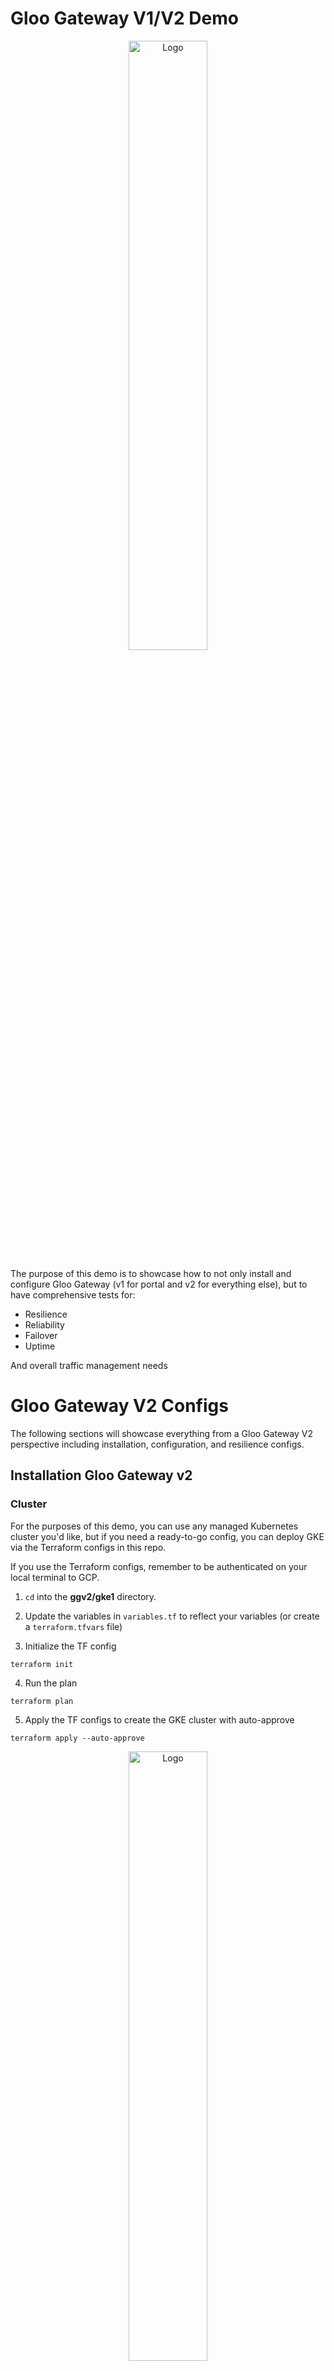 # Gloo Gateway V1/V2 Demo
<p align="center">
 <img src="images/1.png?raw=true" alt="Logo" width="50%" height="50%" />
</p>


The purpose of this demo is to showcase how to not only install and configure Gloo Gateway (v1 for portal and v2 for everything else), but to have comprehensive tests for:

- Resilience
- Reliability
- Failover
- Uptime

And overall traffic management needs

# Gloo Gateway V2 Configs

The following sections will showcase everything from a Gloo Gateway V2 perspective including installation, configuration, and resilience configs.

## Installation Gloo Gateway v2

### Cluster

For the purposes of this demo, you can use any managed Kubernetes cluster you'd like, but if you need a ready-to-go config, you can deploy GKE via the Terraform configs in this repo.

If you use the Terraform configs, remember to be authenticated on your local terminal to GCP.


1. `cd` into the **ggv2/gke1** directory.

2. Update the variables in `variables.tf` to reflect your variables (or create a `terraform.tfvars` file)

3. Initialize the TF config
```
terraform init
```

4. Run the plan
```
terraform plan
```

5. Apply the TF configs to create the GKE cluster with auto-approve
```
terraform apply --auto-approve
```

<p align="center">
 <img src="images/2.png?raw=true" alt="Logo" width="50%" height="50%" />
</p>


### Helm
1. Configure product key env variables

```
export GLOO_GATEWAY_LICENSE_KEY=
export AGENTGATEWAY_LICENSE_KEY=
```

2. Install Kubernetes Gateway API
You need the experimental version as Gloo Gateway v2 has a requirement of the `BackendConfigPolicy` object, which is an experimental feature in Kubernetes Gateway API.

```
kubectl apply -f https://github.com/kubernetes-sigs/gateway-api/releases/download/v1.3.0/experimental-install.yaml
```

3. Install Gloo Gateway v2 CRDs
```
helm upgrade -i gloo-gateway-crds oci://us-docker.pkg.dev/solo-public/gloo-gateway/charts/gloo-gateway-crds \
--namespace gloo-system \
--version 2.0.0-rc.2 \
--create-namespace
```

4. Install Gloo Gateway v2
```
helm upgrade -i gloo-gateway oci://us-docker.pkg.dev/solo-public/gloo-gateway/charts/gloo-gateway \
-n gloo-system \
--version 2.0.0-rc.2 \
--set licensing.glooGatewayLicenseKey=$GLOO_GATEWAY_LICENSE_KEY
```


#### Argo/GitOps

ArgoCD installation is available as well: https://docs.solo.io/gateway/2.0.x/install/argocd/

## Sample App Deployment

1. Create the Namespace for the microapp (extensive decoupled app)
```
kubectl create ns microapp
```

2. Deploy the sample decoupled application stack
```
kubectl apply -f ggv2/sampleapp-microdemo/microservices-demo/release/kubernetes-manifests.yaml -n microapp
```

3. Confirm that the app stack is running
```
kubectl get pods -n microapp
```

You can also see the Services that are deployed, which is what you'll use to create the backend routes in the next step.

```
kubectl get svc -n microapp
```

4. Create a Gateway for the application

The `allowedroutes` portion means that you can create an `HTTPRoute` resource from all Namespaces

```
kubectl apply --context=$CLUSTER1 -f - <<EOF
apiVersion: gateway.networking.k8s.io/v1
kind: Gateway
metadata:
  name: frontend-gateway
  namespace: microapp
spec:
  gatewayClassName: gloo-gateway-v2
  listeners:
  - name: frontend
    port: 80
    protocol: HTTP
    allowedRoutes:
      namespaces:
        from: All
---
apiVersion: gateway.networking.k8s.io/v1
kind: HTTPRoute
metadata:
  name: frontend
  namespace: microapp
spec:
  parentRefs:
  - name: frontend-gateway
  rules:
  - matches:
    - path:
        type: PathPrefix
        value: /
    backendRefs:
      - name: frontend
        port: 80
EOF
```

5. Check to see the gateway IP address.

```
kubectl get gateway -n microapp
```

Example output below:
```
NAME               CLASS             ADDRESS         PROGRAMMED   AGE
frontend-gateway   gloo-gateway-v2   x.x.x.x   True         36m
```

![](images/3.png)

You can now `curl` the gateway IP or use a tool like Postman.

## Gateway UI
1. Capture your cluster name as an environment variable for the UI installation in the coming steps.
```
export CLUSTER_NAME=fegatewayv1

echo $CLUSTER_NAME
```

2. Add the Gloo Platform Chart (for the UI)
```
helm repo add gloo-platform https://storage.googleapis.com/gloo-platform/helm-charts
helm repo update
```

3. Install the Gloo Platform CRDs
```
helm upgrade -i gloo-platform-crds gloo-platform/gloo-platform-crds \
--namespace=gloo-system \
--version=2.10.1 \
--set installEnterpriseCrds=false
```

4. Deploy the UI Helm Chart

You'll see that the enterprise version of the chart gives you:
- The UI
- Gloo Insights that you can see from the portal
- Prometheus enabled for metrics collection
- A Telemetry collector

```
helm upgrade -i gloo-platform gloo-platform/gloo-platform \
--namespace gloo-system \
--version=2.10.1 \
-f - <<EOF
common:
  adminNamespace: "gloo-system"
  cluster: $CLUSTER_NAME
glooInsightsEngine:
  enabled: true
glooAnalyzer:
  enabled: true
glooUi:
  enabled: true
licensing:
  glooGatewayLicenseKey: $GLOO_GATEWAY_LICENSE_KEY
prometheus:
  enabled: true
telemetryCollector:
  enabled: true
  mode: deployment
  replicaCount: 1
EOF
```

5. Ensure that the UI it's running as expected (you should see 3 containers in the Pod)
```
kubectl get pods -n gloo-system
```

6. Access the UI
```
kubectl port-forward deployment/gloo-mesh-ui -n gloo-system 8090
```

![](images/4.png)

## Monitoring, Observability, & Telemetry

1. Add the Grafana Helm Chart
```
helm repo add grafana https://grafana.github.io/helm-charts
```

2. Install Grafana in the `monitoring` Namespace
```
helm install grafana grafana/grafana --namespace monitoring --create-namespace
```

3. Retrieve the default admin password from the Kubernetes Secret.

The default username is: `admin`

```
kubectl get secret --namespace monitoring grafana -o jsonpath="{.data.admin-password}" | base64 --decode ; echo
```

4. Access the Grafana UI
```
kubectl port-forward svc/grafana 3000:80 --namespace monitoring
```

5. Add a new metrics endpoint by going to: **Connections > Data Sources > Choose Prometheus

Under the Connection URL, add the following:
```
http://prometheus-server.gloo-system.svc.cluster.local:80
```

You'll now be able to see Metrics and create Dashboard in Grafana

![](images/6.png)

For a list of metrics exposed via the Control Plane:

![](images/7.png)


## Traffic Debugging

Debugging live traffic, ensuring health of traffic, and showcasing policies can be done from your monitoring & observability tool of choice, but also form the Gloo UI.

1. Port-forward to the deployed UI
```
kubectl port-forward deployment/gloo-mesh-ui -n gloo-system 8090
```

2. Access the UI in a browser

```
127.0.0.1:8090
```

From the dashboard, you can see requests per second, errors, and any latency that may be occurring, or has occurred, within your application.

![](images/8.png)

The Graph can give you information on how your Services are connected and various forms of telemetry data like requests, latency, and errors. 

![](images/9.png)
![](images/10.png)

Without Routes, you can see the HTTP Routes for your application including any hostnames, the Gateways the route is attached to, and the path/destination.

![](images/11.png)

## Rate Limiting

With Gloo Gateway v2, you will see that there is a Rate Limit server out of the box.

```
kubectl get svc -n gloo-system
NAME                               TYPE        CLUSTER-IP       EXTERNAL-IP   PORT(S)                      AGE
rate-limiter-gloo-gateway-v2       ClusterIP   34.118.226.186   <none>        8083/TCP,8084/TCP,9091/TCP   6m1s
```

You can set the traffic policy for the `HTTPRoute` that you configured a few sections ago.

1. Apply the `TrafficPolicy` for local rate limiting
```
kubectl apply -f- <<EOF
apiVersion: gloo.solo.io/v1alpha1
kind: GlooTrafficPolicy
metadata:
  name: local-frontend
  namespace: microapp
spec:
  targetRefs:
    - group: gateway.networking.k8s.io
      kind: HTTPRoute
      name: frontend
  rateLimit:
    local:
      tokenBucket:
        maxTokens: 1
        tokensPerFill: 1
        fillInterval: 100s
EOF
```

2. Confirm that the traffic policy has been created
```
kubectl get glootrafficpolicy -n microapp

NAME             AGE
local-frontend   71s
```

3. Curl the demo app.
```
curl -n http://34.23.86.111
```


4. Send the `curl` again and you'll see an output like the below:

```
local_rate_limited% 
```

The reason why is because the `GlooTrafficPolicy` configured only has one (1) token and it is refilled every 100 seconds.

5. Delete the `GlooTrafficPolicy` to avoid any rate limiting issues for the testing through the POC.

## Advanced Routing

WIP

- Load balanced routing
- Canary
- Authenication
- Redirection

https://docs.solo.io/gateway/2.0.x/traffic-management/

## Resiliency/Circuit Breaking

In this section, you will find three subsections that showcase resilience configurations and circuit breaking (outlier detection and connection settings)

### Outlier Detection

Outlier Detection in Circuit Breaking is all about removing an unhealthy host (Pod) from the load balancing pool.

The test configuration below specifies that if the frontend host returns one 5XX HTTP response code, it'll eject the unhealthy host (Pod) for one hour.

The unhealthy host (Pod) will then be brought back into the load balancing pool after the one hour is up

```
kubectl apply -f- <<EOF
apiVersion: gateway.kgateway.dev/v1alpha1
kind: BackendConfigPolicy
metadata:
  name: microapp-dead-app-protection
  namespace: microapp
spec:
  targetRefs:
    - name: frontend
      group: ""
      kind: Service
  outlierDetection:
    interval: 2s
    consecutive5xx: 1
    baseEjectionTime: 1h
    maxEjectionPercent: 80
EOF
```

### HTTP Connecting Settings

1. Timeout and read/write buffer limits for connections to the Service.
```
kubectl apply -f - <<EOF
apiVersion: gateway.kgateway.dev/v1alpha1
kind: BackendConfigPolicy
metadata:
  name: microapp-buffer
  namespace: microapp
spec:
  targetRefs:
    - name: httpbin
      group: ""
      kind: Service
  connectTimeout: 5s
  perConnectionBufferLimitBytes: 1024
EOF
```

2. Additional connection options when handling upstream HTTP requests
```
kubectl apply -f - <<EOF
apiVersion: gateway.kgateway.dev/v1alpha1
kind: BackendConfigPolicy
metadata:
  name: microapp-connections
  namespace: microapp
spec:
  targetRefs:
    - name: frontend
      group: ""
      kind: Service
  commonHttpProtocolOptions:
    idleTimeout: 10s
    maxHeadersCount: 15
    maxStreamDuration: 30s
    maxRequestsPerConnection: 100
EOF
```

### Retries

Retries enhances an app’s availability by making sure that calls don’t fail permanently because of transient problems, such as a temporarily overloaded service or network.

1. Delete the `HTTPRoute` that you created during the sample app deployment
```
kubectl delete httproute frontend -n microapp
```

2. Capture the Gateway address
```
export INGRESS_GW_ADDRESS=$(kubectl get svc -n microapp frontend-gateway -o jsonpath="{.status.loadBalancer.ingress[0]['hostname','ip']}")
echo $INGRESS_GW_ADDRESS
```

2. Set up an access policy that tracks the number of retries.
```
kubectl apply -f- <<EOF
apiVersion: gateway.kgateway.dev/v1alpha1
kind: HTTPListenerPolicy
metadata:
  name: access-logs
  namespace: microapp
spec:
  targetRefs:
  - group: gateway.networking.k8s.io
    kind: Gateway
    name: frontend-gateway
  accessLog:
  - fileSink:
      path: /dev/stdout
      jsonFormat:
        start_time: "%START_TIME%"
        method: "%REQ(:METHOD)%"
        path: "%REQ(:PATH)%"
        response_code: "%RESPONSE_CODE%"
        response_flags: "%RESPONSE_FLAGS%"
        upstream_host: "%UPSTREAM_HOST%"
        upstream_cluster: "%UPSTREAM_CLUSTER%"
EOF
```

2. Create a new `HTTPRoute` to test against. This `HTTPRoute` can be used within the `GlooTrafficPolicy` that applies a retry policy.
```
kubectl apply -f- <<EOF
apiVersion: gateway.networking.k8s.io/v1
kind: HTTPRoute
metadata:
  name: retry
  namespace: microapp
spec:
  hostnames:
  - retry.example
  parentRefs:
  - group: gateway.networking.k8s.io
    kind: Gateway
    name: frontend-gateway
    namespace: microapp
  rules:
  - matches:
    - path:
        type: PathPrefix
        value: /
    backendRefs:
    - group: ""
      kind: Service
      name: frontend
      port: 80
    name: timeout
EOF
```

3. Create the traffic policy for retries
```
kubectl apply -f- <<EOF
apiVersion: gloo.solo.io/v1alpha1
kind: GlooTrafficPolicy
metadata:
  name: retry
  namespace: microapp
spec:
  targetRefs:
  - kind: HTTPRoute
    group: gateway.networking.k8s.io
    name: retry
    sectionName: timeout
  retry:
    attempts: 3
    backoffBaseInterval: 1s
    retryOn:
    - 5xx
    - unavailable
  timeouts:
    request: 20s
EOF
```

4. Get the gateway address and send a request
```
curl -vi http://$INGRESS_GW_ADDRESS/cart -H "host: retry.example:8080"
```

5. Check that no retry occurred
```
kubectl logs -n microapp -l gateway.networking.k8s.io/gateway-name=frontend-gateway | tail -1 | jq
```

6. Scale the app down to `0`
```
kubectl scale deployment cartservice -n microapp --replicas=0
```

7. Curl again
```
curl -vi http://$INGRESS_GW_ADDRESS/cart -H "host: retry.example:8080"
```

8. Open a new tab while the `curl` is running and look at the logs
```
kubectl logs -n microapp -l gateway.networking.k8s.io/gateway-name=frontend-gateway | tail -1 | jq
```

You should see

```
{
  "method": "GET",
  "path": "/cart",
  "response_code": 500,
  "response_flags": "URX",
  "start_time": "2025-10-09T17:38:28.530Z",
  "upstream_cluster": "kube_microapp_frontend_80",
  "upstream_host": "10.68.3.29:8080"
}
```

URX = UpstreamRetryLimitExceeded (retries happened!)

9. Scale back up
```
kubectl scale deployment cartservice -n microapp --replicas=1
```


## Cleanup
To prepare your environment for the next part of the demo, which will be on Gloo Gateway v1 with Portal, destroy your cluster.

If you use the GKE config within this repo:

1. `cd` into the **ggv2/gke1** directory.

2. Destroy the cluster
```
terraform destroy --auto-approve
```

# Gloo Gateway V1 (Portal)
In this section, you will find the full configuration for setting up Gloo Gateway v1. The reason why v1 will be used is because Portal will not be GA until Gloo Gateway v2.2.

## Installation Gateway v1

### Cluster

For the purposes of this demo, you can use any managed Kubernetes cluster you'd like, but if you need a ready-to-go config, you can deploy GKE via the Terraform configs in this repo.

If you use the Terraform configs, remember to be authenticated on your local terminal to GCP.


1. `cd` into the **ggv2/gke1** directory.

2. Update the variables in `variables.tf` to reflect your variables (or create a `terraform.tfvars` file)

3. Initialize the TF config
```
terraform init
```

4. Run the plan
```
terraform plan
```

5. Apply the TF configs to create the GKE cluster with auto-approve
```
terraform apply --auto-approve
```

<p align="center">
 <img src="images/2.png?raw=true" alt="Logo" width="50%" height="50%" />
</p>

### Helm

1. Set your Gloo License Key variable
```
export GLOO_GATEWAY_LICENSE_KEY=
```

2. Install Kubernetes Gateway API
```
kubectl apply -f https://github.com/kubernetes-sigs/gateway-api/releases/download/v1.3.0/standard-install.yaml
```

3. Add the Gloo Gateway v1 Enterprise Helm repo
```
helm repo add glooe https://storage.googleapis.com/gloo-ee-helm
helm repo update
```

4. Install GGv1 Enterprise

The installation also includes:
- Grafana
- Prometheus

```
helm upgrade --install -n gloo-system gloo glooe/gloo-ee \
--create-namespace \
--version 1.20.1 \
--set-string license_key=$GLOO_GATEWAY_LICENSE_KEY \
-f - <<EOF
gloo:
  gatewayProxies:
    gatewayProxy:
      disabled: true
  kubeGateway:
    enabled: true
    portal:
      enabled: true
  gloo:
    disableLeaderElection: true
gloo-fed:
  enabled: false
  glooFedApiserver:
    enable: false
grafana:
  defaultInstallationEnabled: false
observability:
  enabled: false
prometheus:
  enabled: false
EOF
```

5. Ensure that Gloo Gateway v1 is running as expected
```
kubectl get pods -n gloo-system
```

6. Retrieve the Gateway Class 
```
kubectl get gatewayclass gloo-gateway
```

## Portal

In this previous section, you installed Gloo Gateway v1. If you take a look at the Helm config, the `portal: true` was already added in, so you won't need to do any extra configuration for the installation of Portal.

### Installation Of Portal

1. Ensure Portal is up and operational
```
kubectl get pods -n gloo-system -l app=gateway-portal-web-server
```

You should see an output similar to the below:
```
NAME                                        READY   STATUS    RESTARTS   AGE
gateway-portal-web-server-c9c78db5b-dfpfm   1/1     Running   0          2m1s
```

If you have `glooctl` installed, you can also check to confirm that all implementations (xDS, Gateways, Proxies, Rate Limiting Server, etc.) is ready to go.

```
glooctl check

glooctl binary version (1.19.6) differs from server components (v1.20.1) by at least a minor version.
Consider running:
glooctl upgrade --release=v1.20.1
----------

Checking Deployments... OK
Checking Pods... OK
Checking Upstreams... OK
Checking UpstreamGroups... OK
Checking AuthConfigs... OK
Checking RateLimitConfigs... OK
Checking VirtualHostOptions... OK
Checking RouteOptions... OK
Checking Secrets... OK
Checking VirtualServices... OK
Checking Gateways... OK
Checking Proxies... OK
No active gateway-proxy pods exist in cluster
Checking xds metrics... OK
Checking rate limit server... OK

Detected Kubernetes Gateway integration!
Checking Kubernetes GatewayClasses... OK
Checking Kubernetes Gateways... OK
Checking Kubernetes HTTPRoutes... OK

Skipping Gloo Instance check -- Gloo Federation not detected.
No problems detected.
```

### Deploy Sample Apps

For this section, please use the docs below and deploy the **Tracks** sample app

https://docs.solo.io/gateway/latest/portal/tutorials/setup/#apps

### Create API Products

For this section, please use the **Tracks** section as that's the demo app you deployed in the previous section

https://docs.solo.io/gateway/latest/portal/tutorials/portal/

### Create A Portal

https://docs.solo.io/gateway/latest/portal/tutorials/apis/

## Agentgateway (GGv2)

agentgateway is a way to secure, observe, and control the traffic to and from LLMs and MCP servers.

This wouldn't be part of a standard Gloo Gateway POC, but if interesting in seeing it, it's a "nice to see".

### Helm
1. Configure product key env variables

```
export GLOO_GATEWAY_LICENSE_KEY=
export AGENTGATEWAY_LICENSE_KEY=
```

2. Install Kubernetes Gateway API
You need the experimental version as Gloo Gateway v2 has a requirement of the `BackendConfigPolicy` object, which is an experimental feature in Kubernetes Gateway API.

```
kubectl apply -f https://github.com/kubernetes-sigs/gateway-api/releases/download/v1.3.0/experimental-install.yaml
```

3. Install Gloo Gateway v2 CRDs
```
helm upgrade -i gloo-gateway-crds oci://us-docker.pkg.dev/solo-public/gloo-gateway/charts/gloo-gateway-crds \
--namespace gloo-system \
--version 2.0.0-rc.2 \
--create-namespace
```

4. Install Gloo Gateway v2
```
helm upgrade -i gloo-gateway oci://us-docker.pkg.dev/solo-public/gloo-gateway/charts/gloo-gateway \
-n gloo-system \
--version 2.0.0-rc.2 \
--set gateway.aiExtension.enabled=true \
--set agentgateway.enabled=true \
--set licensing.glooGatewayLicenseKey=$GLOO_GATEWAY_LICENSE_KEY \
--set licensing.agentgatewayLicenseKey=$AGENTGATEWAY_LICENSE_KEY
```


## Helpful Docs

Based on the Evaluation Criteria doc, the following links will be of help for knowing that Gloo Gateway supports what you need.

1. JWT/Payload support: https://docs.solo.io/gateway/2.0.x/security/jwt/overview/
2. Load balancing support: https://docs.solo.io/gateway/2.0.x/traffic-management/session-affinity/loadbalancing/
3. Kubernetes CRD (API/object/kind) support: https://docs.solo.io/gateway/2.0.x/reference/api/gloo-gateway/
4. Gloo Mesh/Gloo Gateway working together in multi-cluster support: https://github.com/AdminTurnedDevOps/ambient-mesh-lite-demo/blob/main/multi-cluster/sampleapp-microdemo/setup.md
5. Canary deployments with Mirroring: https://docs.solo.io/gateway/2.0.x/resiliency/mirroring/